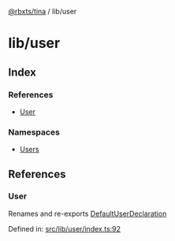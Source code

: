 [@rbxts/tina](modules.md) / lib/user

# lib/user

## Index

### References

- [User](lib_user.md#user)

### Namespaces

- [Users](lib_user/Users.md)

## References

### User

Renames and re-exports [DefaultUserDeclaration](lib_user_default_types.md#defaultuserdeclaration)

Defined in: [src/lib/user/index.ts:92](https://github.com/AetherInteractiveLtd/Tina/blob/7f2c41e/src/lib/user/index.ts#L92)
